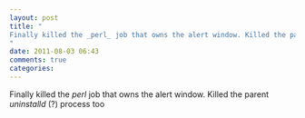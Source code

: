 ```yaml
---
layout: post
title: "
Finally killed the _perl_ job that owns the alert window. Killed the parent _uninstalld_  (?) process too
"
date: 2011-08-03 06:43
comments: true
categories: 
---
```


Finally killed the _perl_ job that owns the alert window. Killed the parent _uninstalld_  (?) process too

